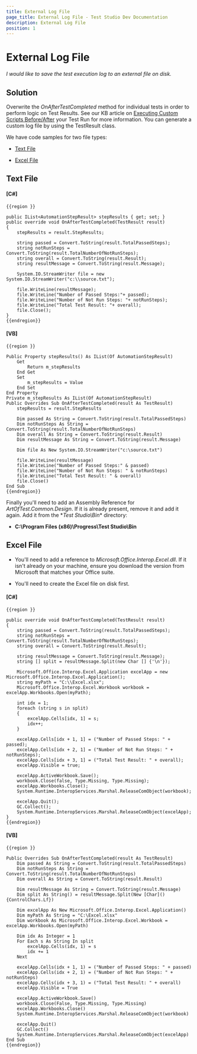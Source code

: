 ```yaml
---
title: External Log File
page_title: External Log File - Test Studio Dev Documentation
description: External Log File
position: 1
---
```

# External Log File

*I would like to save the test execution log to an external file on disk.*

## Solution

Overwrite the *OnAfterTestCompleted* method for individual tests in order to perform logic on Test Results. See our KB article on <a href="/code-in-test/coded-samples/general/custom-scripts-before-after" target="_blank">Executing Custom Scripts Before/After</a> your Test Run for more information. You can generate a custom log file by using the TestResult class. 

We have code samples for two file types:

*	<a href="#text-file">Text File</a>

*	<a href="#excel-file">Excel File</a>

## Text File

#### __[C#]__

    {{region }}

    public IList<AutomationStepResult> stepResults { get; set; }
    public override void OnAfterTestCompleted(TestResult result)
    {
        stepResults = result.StepResults;
        
        string passed = Convert.ToString(result.TotalPassedSteps);
        string notRunSteps = Convert.ToString(result.TotalNumberOfNotRunSteps);
        string overall = Convert.ToString(result.Result);
        string resultMessage = Convert.ToString(result.Message);
        
        System.IO.StreamWriter file = new System.IO.StreamWriter("c:\\source.txt");
        
        file.WriteLine(resultMessage);
        file.WriteLine("Number of Passed Steps:"+ passed);
        file.WriteLine("Number of Not Run Steps: "+ notRunSteps);
        file.WriteLine("Total Test Result: "+ overall);
        file.Close();
    }
    {{endregion}}

#### __[VB]__

    {{region }}

    Public Property stepResults() As IList(Of AutomationStepResult)
        Get
            Return m_stepResults
        End Get
        Set
            m_stepResults = Value
        End Set
    End Property
    Private m_stepResults As IList(Of AutomationStepResult)
    Public Overrides Sub OnAfterTestCompleted(result As TestResult)
        stepResults = result.StepResults
    
        Dim passed As String = Convert.ToString(result.TotalPassedSteps)
        Dim notRunSteps As String = Convert.ToString(result.TotalNumberOfNotRunSteps)
        Dim overall As String = Convert.ToString(result.Result)
        Dim resultMessage As String = Convert.ToString(result.Message)
    
        Dim file As New System.IO.StreamWriter("c:\source.txt")
    
        file.WriteLine(resultMessage)
        file.WriteLine("Number of Passed Steps:" & passed)
        file.WriteLine("Number of Not Run Steps: " & notRunSteps)
        file.WriteLine("Total Test Result: " & overall)
        file.Close()
    End Sub
    {{endregion}}

Finally you'll need to add an Assembly Reference for *ArtOfTest.Common.Design*. If it is already present, remove it and add it again. Add it from the \**Test Studio\Bin** directory:

*	**C:\Program Files (x86)\Progress\Test Studio\Bin**

## Excel File

* You'll need to add a reference to *Microsoft.Office.Interop.Excel.dll*. If it isn't already on your machine, ensure you download the version from Microsoft that matches your Office suite.

* You'll need to create the Excel file on disk first.

#### __[C#]__

    {{region }}

    public override void OnAfterTestCompleted(TestResult result)
    {
        string passed = Convert.ToString(result.TotalPassedSteps);
        string notRunSteps = Convert.ToString(result.TotalNumberOfNotRunSteps);
        string overall = Convert.ToString(result.Result);
        
        string resultMessage = Convert.ToString(result.Message);  
        string [] split = resultMessage.Split(new Char [] {'\n'});
                
        Microsoft.Office.Interop.Excel.Application excelApp = new Microsoft.Office.Interop.Excel.Application();           
        string myPath = "C:\\Excel.xlsx";
        Microsoft.Office.Interop.Excel.Workbook workbook = excelApp.Workbooks.Open(myPath);
                
        int idx = 1;
        foreach (string s in split)
        {
            excelApp.Cells[idx, 1] = s;
            idx++;
        }
                
        excelApp.Cells[idx + 1, 1] = ("Number of Passed Steps: " + passed);
        excelApp.Cells[idx + 2, 1] = ("Number of Not Run Steps: " + notRunSteps);
        excelApp.Cells[idx + 3, 1] = ("Total Test Result: " + overall);
        excelApp.Visible = true;
            
        excelApp.ActiveWorkbook.Save();
        workbook.Close(false, Type.Missing, Type.Missing);
        excelApp.Workbooks.Close();
        System.Runtime.InteropServices.Marshal.ReleaseComObject(workbook);
                
        excelApp.Quit();
        GC.Collect();
        System.Runtime.InteropServices.Marshal.ReleaseComObject(excelApp);
    }
    {{endregion}}

#### __[VB]__

    {{region }}

    Public Overrides Sub OnAfterTestCompleted(result As TestResult)
        Dim passed As String = Convert.ToString(result.TotalPassedSteps)
        Dim notRunSteps As String = Convert.ToString(result.TotalNumberOfNotRunSteps)
        Dim overall As String = Convert.ToString(result.Result)
    
        Dim resultMessage As String = Convert.ToString(result.Message)
        Dim split As String() = resultMessage.Split(New [Char]() {ControlChars.Lf})
    
        Dim excelApp As New Microsoft.Office.Interop.Excel.Application()
        Dim myPath As String = "C:\Excel.xlsx"
        Dim workbook As Microsoft.Office.Interop.Excel.Workbook = excelApp.Workbooks.Open(myPath)
    
        Dim idx As Integer = 1
        For Each s As String In split
            excelApp.Cells(idx, 1) = s
            idx += 1
        Next
    
        excelApp.Cells(idx + 1, 1) = ("Number of Passed Steps: " + passed)
        excelApp.Cells(idx + 2, 1) = ("Number of Not Run Steps: " + notRunSteps)
        excelApp.Cells(idx + 3, 1) = ("Total Test Result: " + overall)
        excelApp.Visible = True
    
        excelApp.ActiveWorkbook.Save()
        workbook.Close(False, Type.Missing, Type.Missing)
        excelApp.Workbooks.Close()
        System.Runtime.InteropServices.Marshal.ReleaseComObject(workbook)
    
        excelApp.Quit()
        GC.Collect()
        System.Runtime.InteropServices.Marshal.ReleaseComObject(excelApp)
    End Sub
    {{endregion}}
